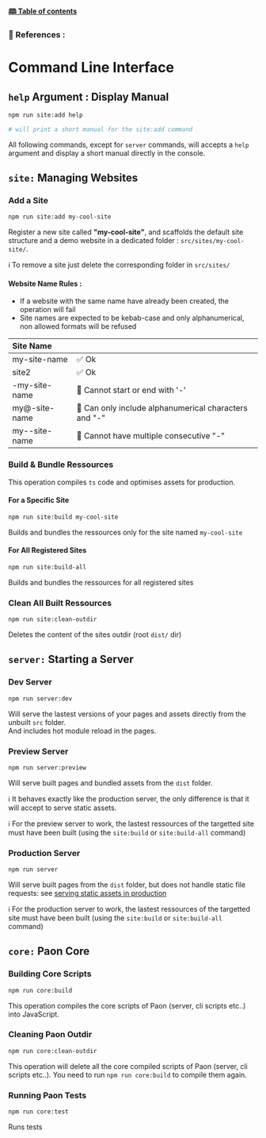 [**🕮 Table of contents**](/Readme.md)

### 🦚 References : 

# Command Line Interface

## `help` Argument : Display Manual

```bash
npm run site:add help

# will print a short manual for the site:add command
```

All following commands, except for `server` commands, will accepts a `help` argument and display a short manual directly in the console.



## `site:` Managing Websites

### Add a Site

```bash
npm run site:add my-cool-site
```

Register a new site called **"my-cool-site"**, and scaffolds the default site structure and a demo website in a dedicated folder : `src/sites/my-cool-site/`.

ℹ️ To remove a site just delete the corresponding folder in `src/sites/`

#### Website Name Rules :

- If a website with the same name have already been created, the operation will fail
- Site names are expected to be kebab-case and only alphanumerical, non allowed formats will be refused

| Site Name     |                                                       |
| :------------ | :---------------------------------------------------- |
| my-site-name  | ✅ Ok                                                 |
| site2         | ✅ Ok                                                 |
| -my-site-name | 🚫 Cannot start or end with '-'                       |
| my@-site-name | 🚫 Can only include alphanumerical characters and "-" |
| my--site-name | 🚫 Cannot have multiple consecutive "-"               |


### Build & Bundle Ressources

This operation compiles `ts` code and optimises assets for production.

#### For a Specific Site

```bash
npm run site:build my-cool-site
```

Builds and bundles the ressources only for the site named `my-cool-site`

#### For All Registered Sites

```bash
npm run site:build-all
```

Builds and bundles the ressources for all registered sites

### Clean All Built Ressources

```bash
npm run site:clean-outdir
```

Deletes the content of the sites outdir (root `dist/` dir)

## `server:` Starting a Server

### Dev Server

```bash
npm run server:dev
```

Will serve the lastest versions of your pages and assets directly from the unbuilt `src` folder.\
And includes hot module reload in the pages.

### Preview Server

```bash
npm run server:preview
```

Will serve built pages and bundled assets from the `dist` folder.

ℹ️ It behaves exactly like the production server, the only difference is that it will accept to serve static assets.

ℹ️ For the preview server to work, the lastest ressources of the targetted site must have been built (using the `site:build` or `site:build-all` command)

### Production Server

```bash
npm run server
```

Will serve built pages from the `dist` folder, but does not handle static file requests: see [serving static assets in production](/documentation/references/production.md#serving-static-assets)


ℹ️ For the production server to work, the lastest ressources of the targetted site must have been built (using the `site:build` or `site:build-all` command)

## `core:`  Paon Core

### Building Core Scripts

```bash
npm run core:build
```

This operation compiles the core scripts of Paon (server, cli scripts etc..) into JavaScript.

### Cleaning Paon Outdir

```bash
npm run core:clean-outdir
```

This operation will delete all the core compiled scripts of Paon (server, cli scripts etc..).
You need to run `npm run core:build` to compile them again.

### Running Paon Tests

```bash
npm run core:test
```

Runs tests